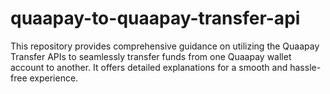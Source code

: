 # quaapay-to-quaapay-transfer-api
This repository provides comprehensive guidance on utilizing the Quaapay Transfer APIs to seamlessly transfer funds from one Quaapay wallet account to another. It offers detailed explanations for a smooth and hassle-free experience.
